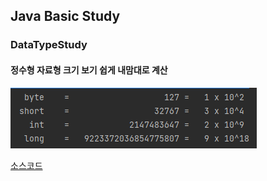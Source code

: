 ## Java Basic Study


### DataTypeStudy


#### 정수형 자료형 크기 보기 쉽게 내맘대로 계산
  
![](./imgs/dataType01.png)

[소스코드](../../JavaBasicStudy/src/DataTypeStudy.java)